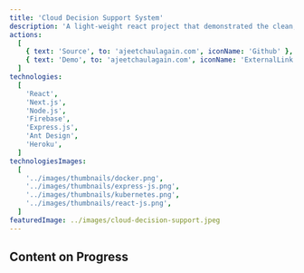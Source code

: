 ```yaml
---
title: 'Cloud Decision Support System'
description: 'A light-weight react project that demonstrated the clean, '
actions:
  [
    { text: 'Source', to: 'ajeetchaulagain.com', iconName: 'Github' },
    { text: 'Demo', to: 'ajeetchaulagain.com', iconName: 'ExternalLink' },
  ]
technologies:
  [
    'React',
    'Next.js',
    'Node.js',
    'Firebase',
    'Express.js',
    'Ant Design',
    'Heroku',
  ]
technologiesImages:
  [
    '../images/thumbnails/docker.png',
    '../images/thumbnails/express-js.png',
    '../images/thumbnails/kubernetes.png',
    '../images/thumbnails/react-js.png',
  ]
featuredImage: ../images/cloud-decision-support.jpeg
---
```


## Content on Progress
